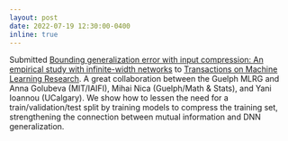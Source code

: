 ```yaml
---
layout: post
date: 2022-07-19 12:30:00-0400
inline: true
---
```


Submitted [Bounding generalization error with input compression: An empirical study with infinite-width networks](https://arxiv.org/abs/2207.09408)
to [Transactions on Machine Learning Research](https://jmlr.org/tmlr/). A great
collaboration between the Guelph MLRG and Anna Golubeva (MIT/IAIFI),
Mihai Nica (Guelph/Math & Stats), and Yani Ioannou (UCalgary).
We show how to lessen the need for a train/validation/test split by training
models to compress the training set, strengthening the connection between mutual
information and DNN generalization.
